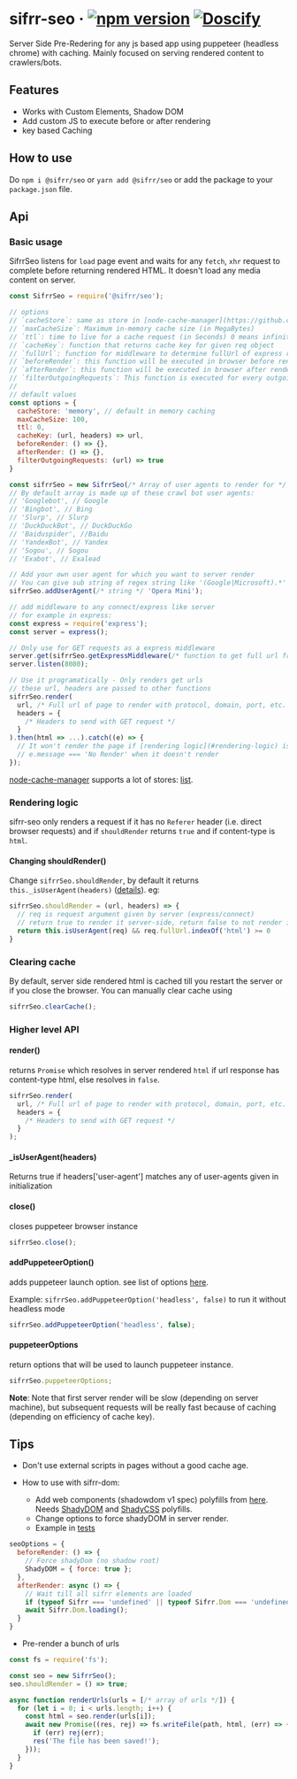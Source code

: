 # sifrr-seo · [![npm version](https://img.shields.io/npm/v/@sifrr/seo.svg)](https://www.npmjs.com/package/@sifrr/seo) [![Doscify](https://img.shields.io/badge/API%20docs-Docsify-red.svg)](https://sifrr.github.io/sifrr/#/./packages/server/sifrr-seo/)

Server Side Pre-Redering for any js based app using puppeteer (headless chrome) with caching. Mainly focused on serving rendered content to crawlers/bots.

## Features

-   Works with Custom Elements, Shadow DOM
-   Add custom JS to execute before or after rendering
-   key based Caching

## How to use

Do `npm i @sifrr/seo` or `yarn add @sifrr/seo` or add the package to your `package.json` file.

## Api

### Basic usage

SifrrSeo listens for `load` page event and waits for any `fetch`, `xhr` request to complete before returning rendered HTML. It doesn't load any media content on server.

```js
const SifrrSeo = require('@sifrr/seo');

// options
// `cacheStore`: same as store in [node-cache-manager](https://github.com/BryanDonovan/node-cache-manager) options, default: memory store with 100MB storage
// `maxCacheSize`: Maximum in-memory cache size (in MegaBytes)
// `ttl`: time to live for a cache request (in Seconds) 0 means infinity
// `cacheKey`: function that returns cache key for given req object
// `fullUrl`: function for middleware to determine fullUrl of express request
// `beforeRender`: this function will be executed in browser before rendering, doesn't take any arguments
// `afterRender`: this function will be executed in browser after rendering, doesn't take any arguments
// `filterOutgoingRequests`: This function is executed for every outgoing request in sifrr renderer, if this return false request will be blocked, else it will be allowed
//
// default values
const options = {
  cacheStore: 'memory', // default in memory caching
  maxCacheSize: 100,
  ttl: 0,
  cacheKey: (url, headers) => url,
  beforeRender: () => {},
  afterRender: () => {},
  filterOutgoingRequests: (url) => true
}

const sifrrSeo = new SifrrSeo(/* Array of user agents to render for */, options);
// By default array is made up of these crawl bot user agents:
// 'Googlebot', // Google
// 'Bingbot', // Bing
// 'Slurp', // Slurp
// 'DuckDuckBot', // DuckDuckGo
// 'Baiduspider', //Baidu
// 'YandexBot', // Yandex
// 'Sogou', // Sogou
// 'Exabot', // Exalead

// Add your own user agent for which you want to server render
// You can give sub string of regex string like '(Google|Microsoft).*'
sifrrSeo.addUserAgent(/* string */ 'Opera Mini');

// add middleware to any connect/express like server
// for example in express:
const express = require('express');
const server = express();

// Only use for GET requests as a express middleware
server.get(sifrrSeo.getExpressMiddleware(/* function to get full url from express request */ expressReq => `http://127.0.0.1:80${expressReq.originalUrl}`));
server.listen(8080);

// Use it programatically - Only renders get urls
// these url, headers are passed to other functions
sifrrSeo.render(
  url, /* Full url of page to render with protocol, domain, port, etc. */,
  headers = {
    /* Headers to send with GET request */
  }
).then(html => ...).catch((e) => {
  // It won't render the page if [rendering logic](#rendering-logic) is not satisfied and will throw error.
  // e.message === 'No Render' when it doesn't render
});
```

[node-cache-manager](https://github.com/BryanDonovan/node-cache-manager) supports a lot of stores: [list](https://github.com/BryanDonovan/node-cache-manager#store-engines).

### Rendering logic

sifrr-seo only renders a request if it has no `Referer` header (i.e. direct browser requests) and if `shouldRender` returns `true` and if content-type is `html`.

#### Changing shouldRender()

Change `sifrrSeo.shouldRender`, by default it returns `this._isUserAgent(headers)` ([details](#isUserAgent)). eg:

```js
sifrrSeo.shouldRender = (url, headers) => {
  // req is request argument given by server (express/connect)
  // return true to render it server-side, return false to not render it.
  return this.isUserAgent(req) && req.fullUrl.indexOf('html') >= 0
}
```

### Clearing cache

By default, server side rendered html is cached till you restart the server or if you close the browser. You can manually clear cache using

```js
sifrrSeo.clearCache();
```

### Higher level API

#### render()

returns `Promise` which resolves in server rendered `html` if url response has content-type html, else resolves in `false`.

```js
sifrrSeo.render(
  url, /* Full url of page to render with protocol, domain, port, etc. */,
  headers = {
    /* Headers to send with GET request */
  }
);
```

#### \_isUserAgent(headers)

Returns true if headers['user-agent'] matches any of user-agents given in initialization

#### close()

closes puppeteer browser instance

```js
sifrrSeo.close();
```

#### addPuppeteerOption()

adds puppeteer launch option. see list of options [here](https://github.com/GoogleChrome/puppeteer/blob/master/docs/api.md#puppeteerlaunchoptions).

Example: `sifrrSeo.addPuppeteerOption('headless', false)` to run it without headless mode

```js
sifrrSeo.addPuppeteerOption('headless', false);
```

#### puppeteerOptions

return options that will be used to launch puppeteer instance.

```js
sifrrSeo.puppeteerOptions;
```

**Note**: Note that first server render will be slow (depending on server machine), but subsequent requests will be really fast because of caching (depending on efficiency of cache key).

## Tips

-   Don't use external scripts in pages without a good cache age.

-   How to use with sifrr-dom:

    -   Add web components (shadowdom v1 spec) polyfills from [here](https://github.com/webcomponents/webcomponentsjs). Needs [ShadyDOM](https://github.com/webcomponents/shadydom) and [ShadyCSS](https://github.com/webcomponents/shadycss) polyfills.
    -   Change options to force shadyDOM in server render.
    -   Example in [tests](./test/public/server.js)

```js
seoOptions = {
  beforeRender: () => {
    // Force shadyDom (no shadow root)
    ShadyDOM = { force: true };
  },
  afterRender: async () => {
    // Wait till all sifrr elements are loaded
    if (typeof Sifrr === 'undefined' || typeof Sifrr.Dom === 'undefined') return false;
    await Sifrr.Dom.loading();
  }
}
```

-   Pre-render a bunch of urls

```js
const fs = require('fs');

const seo = new SifrrSeo();
seo.shouldRender = () => true;

async function renderUrls(urls = [/* array of urls */]) {
  for (let i = 0; i < urls.length; i++) {
    const html = seo.render(urls[i]);
    await new Promise((res, rej) => fs.writeFile(path, html, (err) => {
      if (err) rej(err);
      res('The file has been saved!');
    }));
  }
}
```
